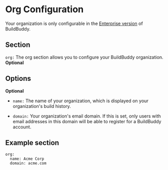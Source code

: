 <!--
{
  "name": "Org",
  "category": "5eed3e2ace045b343fc0a328",
  "priority": 300
}
-->

# Org Configuration

Your organization is only configurable in the [Enterprise version](enterprise.md) of BuildBuddy.

## Section

`org:` The org section allows you to configure your BuildBuddy organization. **Optional**

## Options

**Optional**

- `name:` The name of your organization, which is displayed on your organization's build history.

- `domain:` Your organization's email domain. If this is set, only users with email addresses in this domain will be able to register for a BuildBuddy account.

## Example section

```
org:
  name: Acme Corp
  domain: acme.com
```

